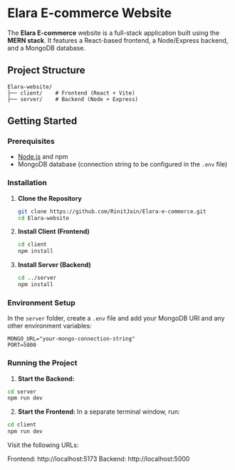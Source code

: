 # Elara E-commerce Website

The **Elara E-commerce** website is a full-stack application built using the **MERN stack**. It features a React-based frontend, a Node/Express backend, and a MongoDB database.

## Project Structure

```plaintext
Elara-website/
├── client/    # Frontend (React + Vite)
├── server/    # Backend (Node + Express)
```

## Getting Started

### Prerequisites

- [Node.js](https://nodejs.org/) and npm
- MongoDB database (connection string to be configured in the `.env` file)

### Installation

1. **Clone the Repository**
    ```bash
    git clone https://github.com/RinitJain/Elara-e-commerce.git
    cd Elara-website
    ```

2. **Install Client (Frontend)**
    ```bash
    cd client
    npm install
    ```

3. **Install Server (Backend)**
    ```bash
    cd ../server
    npm install
    ```

### Environment Setup

In the `server` folder, create a `.env` file and add your MongoDB URI and any other environment variables:

```dotenv
MONGO_URL="your-mongo-connection-string"
PORT=5000
```

### Running the Project
1. **Start the Backend:**

```bash
cd server
npm run dev
```
2. **Start the Frontend:** In a separate terminal window, run:

```bash
cd client
npm run dev
```
Visit the following URLs:

Frontend: http://localhost:5173
Backend: http://localhost:5000

